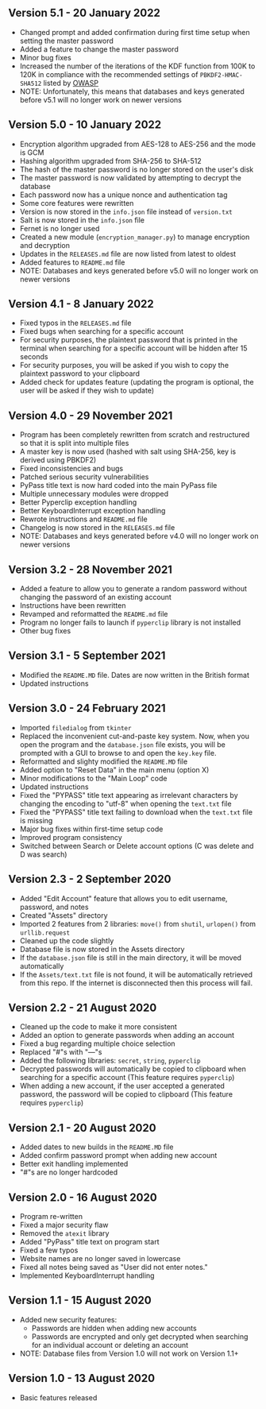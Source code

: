 ## Version 5.1 - 20 January 2022
  * Changed prompt and added confirmation during first time setup when setting the master password
  * Added a feature to change the master password
  * Minor bug fixes
  * Increased the number of the iterations of the KDF function from 100K to 120K in compliance with the recommended settings of `PBKDF2-HMAC-SHA512` listed by [OWASP](https://cheatsheetseries.owasp.org/cheatsheets/Password_Storage_Cheat_Sheet.html#pbkdf2)
  * NOTE: Unfortunately, this means that databases and keys generated before v5.1 will no longer work on newer versions

## Version 5.0 - 10 January 2022
  * Encryption algorithm upgraded from AES-128 to AES-256 and the mode is GCM
  * Hashing algorithm upgraded from SHA-256 to SHA-512
  * The hash of the master password is no longer stored on the user's disk
  * The master password is now validated by attempting to decrypt the database
  * Each password now has a unique nonce and authentication tag
  * Some core features were rewritten
  * Version is now stored in the `info.json` file instead of `version.txt`
  * Salt is now stored in the `info.json` file
  * Fernet is no longer used
  * Created a new module (`encryption_manager.py`) to manage encryption and decryption
  * Updates in the `RELEASES.md` file are now listed from latest to oldest
  * Added features to `README.md` file
  * NOTE: Databases and keys generated before v5.0 will no longer work on newer versions

## Version 4.1 - 8 January 2022
  * Fixed typos in the `RELEASES.md` file
  * Fixed bugs when searching for a specific account
  * For security purposes, the plaintext password that is printed in the terminal when searching for a specific account will be hidden after 15 seconds
  * For security purposes, you will be asked if you wish to copy the plaintext password to your clipboard
  * Added check for updates feature (updating the program is optional, the user will be asked if they wish to update)

## Version 4.0 - 29 November 2021
  * Program has been completely rewritten from scratch and restructured so that it is split into multiple files
  * A master key is now used (hashed with salt using SHA-256, key is derived using PBKDF2)
  * Fixed inconsistencies and bugs
  * Patched serious security vulnerabilities
  * PyPass title text is now hard coded into the main PyPass file
  * Multiple unnecessary modules were dropped
  * Better Pyperclip exception handling
  * Better KeyboardInterrupt exception handling
  * Rewrote instructions and `README.md` file
  * Changelog is now stored in the `RELEASES.md` file
  * NOTE: Databases and keys generated before v4.0 will no longer work on newer versions

## Version 3.2 - 28 November 2021
  * Added a feature to allow you to generate a random password without changing the password of an existing account
  * Instructions have been rewritten
  * Revamped and reformatted the `README.md` file
  * Program no longer fails to launch if `pyperclip` library is not installed
  * Other bug fixes

## Version 3.1 - 5 September 2021
  * Modified the `README.MD` file. Dates are now written in the British format
  * Updated instructions

## Version 3.0 - 24 February 2021
  * Imported `filedialog` from `tkinter`
  * Replaced the inconvenient cut-and-paste key system. Now, when you open the program and the `database.json` file exists, you will be prompted with a GUI to browse to and open the `key.key` file.
  * Reformatted and slighty modified the `README.MD` file
  * Added option to "Reset Data" in the main menu (option X)
  * Minor modifications to the "Main Loop" code
  * Updated instructions
  * Fixed the "PYPASS" title text appearing as irrelevant characters by changing the encoding to "utf-8" when opening the `text.txt` file
  * Fixed the "PYPASS" title text failing to download when the `text.txt` file is missing
  * Major bug fixes within first-time setup code
  * Improved program consistency
  * Switched between Search or Delete account options (C was delete and D was search)

## Version 2.3 - 2 September 2020
  * Added "Edit Account" feature that allows you to edit username, password, and notes
  * Created "Assets" directory
  * Imported 2 features from 2 libraries: `move()` from `shutil`, `urlopen()` from `urllib.request`
  * Cleaned up the code slightly
  * Database file is now stored in the Assets directory
  * If the `database.json` file is still in the main directory, it will be moved automatically
  * If the `Assets/text.txt` file is not found, it will be automatically retrieved from this repo. If the internet is disconnected then this process will fail.

## Version 2.2 - 21 August 2020
  * Cleaned up the code to make it more consistent
  * Added an option to generate passwords when adding an account
  * Fixed a bug regarding multiple choice selection
  * Replaced "#"s with "—"s
  * Added the following libraries: `secret`, `string`, `pyperclip`
  * Decrypted passwords will automatically be copied to clipboard when searching for a specific account (This feature requires `pyperclip`)
  * When adding a new account, if the user accepted a generated password, the password will be copied to clipboard (This feature requires `pyperclip`)

## Version 2.1 - 20 August 2020
  * Added dates to new builds in the `README.MD` file
  * Added confirm password prompt when adding new account
  * Better exit handling implemented
  * "#"s are no longer hardcoded

 ## Version 2.0 - 16 August 2020
  * Program re-written
  * Fixed a major security flaw
  * Removed the `atexit` library
  * Added "PyPass" title text on program start
  * Fixed a few typos
  * Website names are no longer saved in lowercase
  * Fixed all notes being saved as "User did not enter notes."
  * Implemented KeyboardInterrupt handling

## Version 1.1 - 15 August 2020
  * Added new security features:
    - Passwords are hidden when adding new accounts
    - Passwords are encrypted and only get decrypted when searching for an individual account or deleting an account
  * NOTE: Database files from Version 1.0 will not work on Version 1.1+

## Version 1.0 - 13 August 2020
  * Basic features released
